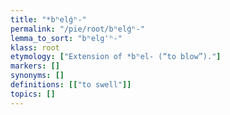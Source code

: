 ```yaml
---
title: "*bʰelǵʰ-"
permalink: "/pie/root/bʰelǵʰ-"
lemma_to_sort: "bʰelg'ʰ-"
klass: root
etymology: ["Extension of *bʰel- (“to blow”)."]
markers: []
synonyms: []
definitions: [["to swell"]]
topics: []
---
```

